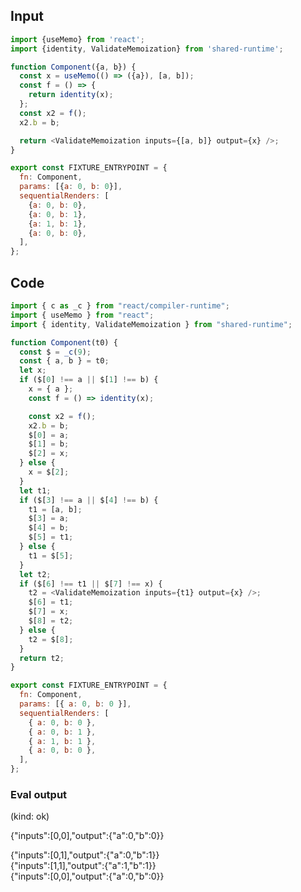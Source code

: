 
## Input

```javascript
import {useMemo} from 'react';
import {identity, ValidateMemoization} from 'shared-runtime';

function Component({a, b}) {
  const x = useMemo(() => ({a}), [a, b]);
  const f = () => {
    return identity(x);
  };
  const x2 = f();
  x2.b = b;

  return <ValidateMemoization inputs={[a, b]} output={x} />;
}

export const FIXTURE_ENTRYPOINT = {
  fn: Component,
  params: [{a: 0, b: 0}],
  sequentialRenders: [
    {a: 0, b: 0},
    {a: 0, b: 1},
    {a: 1, b: 1},
    {a: 0, b: 0},
  ],
};

```

## Code

```javascript
import { c as _c } from "react/compiler-runtime";
import { useMemo } from "react";
import { identity, ValidateMemoization } from "shared-runtime";

function Component(t0) {
  const $ = _c(9);
  const { a, b } = t0;
  let x;
  if ($[0] !== a || $[1] !== b) {
    x = { a };
    const f = () => identity(x);

    const x2 = f();
    x2.b = b;
    $[0] = a;
    $[1] = b;
    $[2] = x;
  } else {
    x = $[2];
  }
  let t1;
  if ($[3] !== a || $[4] !== b) {
    t1 = [a, b];
    $[3] = a;
    $[4] = b;
    $[5] = t1;
  } else {
    t1 = $[5];
  }
  let t2;
  if ($[6] !== t1 || $[7] !== x) {
    t2 = <ValidateMemoization inputs={t1} output={x} />;
    $[6] = t1;
    $[7] = x;
    $[8] = t2;
  } else {
    t2 = $[8];
  }
  return t2;
}

export const FIXTURE_ENTRYPOINT = {
  fn: Component,
  params: [{ a: 0, b: 0 }],
  sequentialRenders: [
    { a: 0, b: 0 },
    { a: 0, b: 1 },
    { a: 1, b: 1 },
    { a: 0, b: 0 },
  ],
};

```
      
### Eval output
(kind: ok) <div>{"inputs":[0,0],"output":{"a":0,"b":0}}</div>
<div>{"inputs":[0,1],"output":{"a":0,"b":1}}</div>
<div>{"inputs":[1,1],"output":{"a":1,"b":1}}</div>
<div>{"inputs":[0,0],"output":{"a":0,"b":0}}</div>